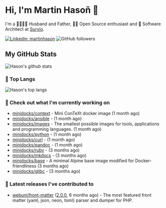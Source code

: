 # Hi, I'm Martin Hasoň 👋

I'm a 👨‍👩‍👧‍👦 Husband and Father, 🧑‍💻 Open Source enthusiast and 📐 Software Architect at [Survio](https://www.survio.com).

[![Linkedin: martinhason](https://img.shields.io/badge/-Martin%20Hasoň-blue?style=flat-square&logo=Linkedin&logoColor=white&link=https://www.linkedin.com/in/martinhason/)](https://www.linkedin.com/in/martinhason/)
![GitHub followers](https://img.shields.io/github/followers/hason?label=Follow&style=social)


## My GitHub Stats
![Hason's github stats](https://github-readme-stats.vercel.app/api?username=hason&show_icons=true&include_all_commits=true&theme=dracula&hide_border=true&hide_title=true)

### 💾 Top Langs
![Hason's top langs](https://github-readme-stats.vercel.app/api/top-langs/?username=hason&layout=compact&theme=dracula&hide_border=true&hide_title=true)

### 👷 Check out what I'm currently working on

- [minidocks/context](https://github.com/minidocks/context) - Mini ConTeXt docker image (1 month ago)
- [minidocks/ansible](https://github.com/minidocks/ansible) -  (1 month ago)
- [minidocks/images](https://github.com/minidocks/images) - The smallest possible images for tools, applications and programming languages. (1 month ago)
- [minidocks/python](https://github.com/minidocks/python) -  (1 month ago)
- [minidocks/curl](https://github.com/minidocks/curl) -  (1 month ago)
- [minidocks/pandoc](https://github.com/minidocks/pandoc) -  (1 month ago)
- [minidocks/ruby](https://github.com/minidocks/ruby) -  (3 months ago)
- [minidocks/mkdocs](https://github.com/minidocks/mkdocs) -  (3 months ago)
- [minidocks/base](https://github.com/minidocks/base) - A minimal Alpine base image modified for Docker-friendliness (3 months ago)
- [minidocks/glibc](https://github.com/minidocks/glibc) -  (3 months ago)

### 🔭 Latest releases I've contributed to

- [webuni/front-matter](https://github.com/webuni/front-matter) ([2.0.0](https://github.com/webuni/front-matter/releases/tag/2.0.0), 6 months ago) - The most featured front matter (yaml, json, neon, toml) parser and dumper for PHP.
